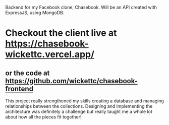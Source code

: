 Backend for my Facebook clone, Chasebook. Will be an API created with ExpressJS, using MongoDB.

# Checkout the client live at https://chasebook-wickettc.vercel.app/

## or the code at https://github.com/wickettc/chasebook-frontend

This project really strengthened my skills creating a database and managing relationships between the collections. Designing and implementing the architecture was definitely a challenge but really taught me a whole lot about how all the pieces fit together!
